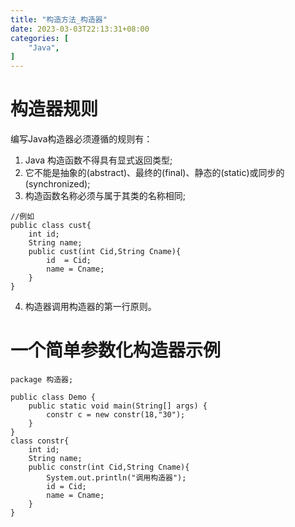 ```yaml
---
title: "构造方法_构造器"
date: 2023-03-03T22:13:31+08:00
categories: [
    "Java",
]
---
```

# 构造器规则
编写Java构造器必须遵循的规则有：

1. Java 构造函数不得具有显式返回类型;
2. 它不能是抽象的(abstract)、最终的(final)、静态的(static)或同步的(synchronized);
3. 构造函数名称必须与属于其类的名称相同; 
```
//例如
public class cust{
    int id;
    String name;
    public cust(int Cid,String Cname){
        id  = Cid;
        name = Cname;
    }
}
```
4. 构造器调用构造器的第一行原则。
# 一个简单参数化构造器示例
```
package 构造器;

public class Demo {
    public static void main(String[] args) {
        constr c = new constr(18,"30");
    }
}
class constr{
    int id;
    String name;
    public constr(int Cid,String Cname){
        System.out.println("调用构造器");
        id = Cid;
        name = Cname;
    }
}

```

